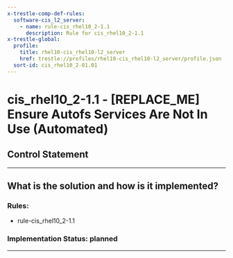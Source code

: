 ```yaml
---
x-trestle-comp-def-rules:
  software-cis_l2_server:
    - name: rule-cis_rhel10_2-1.1
      description: Rule for cis_rhel10_2-1.1
x-trestle-global:
  profile:
    title: rhel10-cis_rhel10-l2_server
    href: trestle://profiles/rhel10-cis_rhel10-l2_server/profile.json
  sort-id: cis_rhel10_2-01.01
---
```


# cis_rhel10_2-1.1 - \[REPLACE_ME\] Ensure Autofs Services Are Not In Use (Automated)

## Control Statement

______________________________________________________________________

## What is the solution and how is it implemented?

<!-- For implementation status enter one of: implemented, partial, planned, alternative, not-applicable -->

<!-- Note that the list of rules under ### Rules: is read-only and changes will not be captured after assembly to JSON -->

<!-- Add control implementation description here for control: cis_rhel10_2-1.1 -->

### Rules:

  - rule-cis_rhel10_2-1.1

### Implementation Status: planned

______________________________________________________________________
